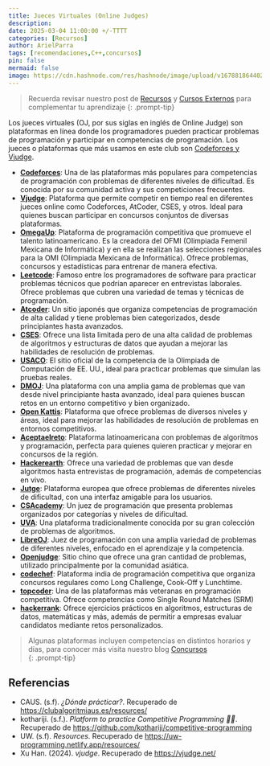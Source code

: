 ```yaml
---
title: Jueces Virtuales (Online Judges)
description: 
date: 2025-03-04 11:00:00 +/-TTTT
categories: [Recursos]
author: ArielParra 
tags: [recomendaciones,C++,concursos]
pin: false
mermaid: false
image: https://cdn.hashnode.com/res/hashnode/image/upload/v1678818644026/8a2d914f-342a-4833-b657-f4b80f68aff9.png
---
```


> Recuerda revisar nuestro post de [Recursos](https://cpc-gallos.github.io/blog/Recursos/) y [Cursos Externos](https://cpc-gallos.github.io/blog/Cursos_Externos/) para complementar tu aprendizaje
{: .prompt-tip}

Los jueces virtuales (OJ, por sus siglas en inglés de Online Judge) son plataformas en línea donde los programadores pueden practicar problemas de programación y participar en competencias de programación. Los jueces o plataformas que más usamos en este club son [Codeforces y Vjudge](https://cpc-gallos.github.io/blog/Codeforces_Vjudge/).

- **[Codeforces](https://codeforces.com/)**: Una de las plataformas más populares para competencias de programación con problemas de diferentes niveles de dificultad. Es conocida por su comunidad activa y sus competiciones frecuentes.
- **[Vjudge](https://vjudge.net/problem)**: Plataforma que permite competir en tiempo real en diferentes jueces online como Codeforces, AtCoder, CSES, y otros. Ideal para quienes buscan participar en concursos conjuntos de diversas plataformas.
- **[OmegaUp](https://omegaup.com/)**: Plataforma de programación competitiva que promueve el talento latinoamericano. Es la creadora del OFMI (Olimpiada Femenil Mexicana de Informática) y en ella se realizan las selecciones regionales para la OMI (Olimpiada Mexicana de Informática). Ofrece problemas, concursos y estadísticas para entrenar de manera efectiva.
- **[Leetcode](https://leetcode.com/problemset/)**: Famoso entre los programadores de software para practicar problemas técnicos que podrían aparecer en entrevistas laborales. Ofrece problemas que cubren una variedad de temas y técnicas de programación.
- **[Atcoder](https://atcoder.jp/)**: Un sitio japonés que organiza competencias de programación de alta calidad y tiene problemas bien categorizados, desde principiantes hasta avanzados.
- **[CSES](https://cses.fi/problemset/)**: Ofrece una lista limitada pero de una alta calidad de problemas de algoritmos y estructuras de datos que ayudan a mejorar las habilidades de resolución de problemas.
- **[USACO](https://www.usaco.org/index.php)**: El sitio oficial de la competencia de la Olimpiada de Computación de EE. UU., ideal para practicar problemas que simulan las pruebas reales.
- **[DMOJ](https://dmoj.ca/)**: Una plataforma con una amplia gama de problemas que van desde nivel principiante hasta avanzado, ideal para quienes buscan retos en un entorno competitivo y bien organizado.
- **[Open Kattis](https://open.kattis.com/)**: Plataforma que ofrece problemas de diversos niveles y áreas, ideal para mejorar las habilidades de resolución de problemas en entornos competitivos.
- **[Aceptaelreto](https://aceptaelreto.com/problems/volumes.php)**: Plataforma latinoamericana con problemas de algoritmos y programación, perfecta para quienes quieren practicar y mejorar en concursos de la región.
- **[Hackerearth](https://www.hackerearth.com/practice/)**: Ofrece una variedad de problemas que van desde algoritmos hasta entrevistas de programación, además de competencias en vivo.
- **[Jutge](https://jutge.org/)**: Plataforma europea que ofrece problemas de diferentes niveles de dificultad, con una interfaz amigable para los usuarios.
- **[CSAcademy](https://csacademy.com/)**: Un juez de programación que presenta problemas organizados por categorías y niveles de dificultad.
- **[UVA](https://onlinejudge.org/)**: Una plataforma tradicionalmente conocida por su gran colección de problemas de algoritmos.
- **[LibreOJ](https://loj.ac/)**: Juez de programación con una amplia variedad de problemas de diferentes niveles, enfocado en el aprendizaje y la competencia.
- **[Openjudge](https://openjudge.cn/)**: Sitio chino que ofrece una gran cantidad de problemas, utilizado principalmente por la comunidad asiática.
- **[codechef](https://www.codechef.com/)**: Plataforma india de programación competitiva que organiza concursos regulares como Long Challenge, Cook-Off y Lunchtime. 
- **[topcoder](https://www.topcoder.com/)**: Una de las plataformas más veteranas en programación competitiva. Ofrece competencias como Single Round Matches (SRM)
- **[hackerrank](https://www.hackerrank.com/)**: Ofrece ejercicios prácticos en algoritmos, estructuras de datos, matemáticas y más, además de permitir a empresas evaluar candidatos mediante retos personalizados.

> Algunas plataformas incluyen competencias en distintos horarios y días, para conocer más visita nuestro blog [Concursos](https://cpc-gallos.github.io/blog/Concursos/#concursos-recurrentes-en-distintas-plataformas)  
{: .prompt-tip}


## Referencias

- CAUS. (s.f). *¿Dónde prácticar?*. Recuperado de <https://clubalgoritmiaus.es/resources/>
- kothariji. (s.f.). *Platform to practice Competitive Programming 🔭🔭*. Recuperado de <https://github.com/kothariji/competitive-programming>
- UW. (s.f). *Resources*. Recuperado de <https://uw-programming.netlify.app/resources/>
- Xu Han. (2024). *vjudge*. Recuperado de <https://vjudge.net/>
